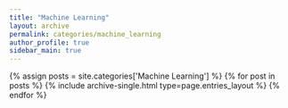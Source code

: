 ```yaml
---
title: "Machine Learning"
layout: archive
permalink: categories/machine_learning
author_profile: true
sidebar_main: true
---
```


{% assign posts = site.categories['Machine Learning'] %}
{% for post in posts %} {% include archive-single.html type=page.entries_layout %} {% endfor %}